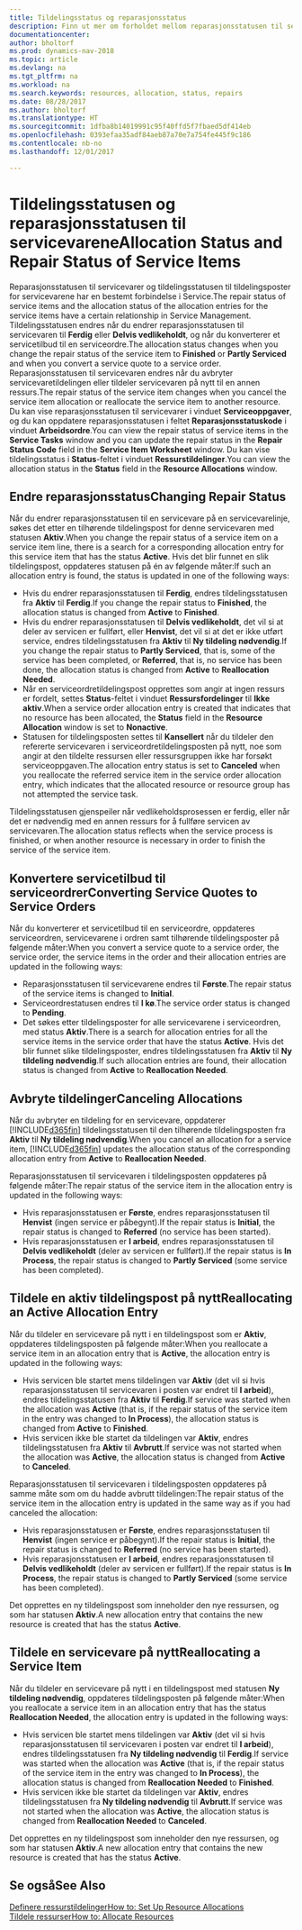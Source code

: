 ```yaml
---
title: Tildelingsstatus og reparasjonsstatus
description: Finn ut mer om forholdet mellom reparasjonsstatusen til servicevarer og tildelingsstatusen til tildelingspostene for dem.
documentationcenter: 
author: bholtorf
ms.prod: dynamics-nav-2018
ms.topic: article
ms.devlang: na
ms.tgt_pltfrm: na
ms.workload: na
ms.search.keywords: resources, allocation, status, repairs
ms.date: 08/28/2017
ms.author: bholtorf
ms.translationtype: HT
ms.sourcegitcommit: 1dfba8b14019991c95f40ffd5f7fbaed5df414eb
ms.openlocfilehash: 0393efaa35adf84aeb87a70e7a754fe445f9c186
ms.contentlocale: nb-no
ms.lasthandoff: 12/01/2017

---
```

# <a name="allocation-status-and-repair-status-of-service-items"></a><span data-ttu-id="d8508-103">Tildelingsstatusen og reparasjonsstatusen til servicevarene</span><span class="sxs-lookup"><span data-stu-id="d8508-103">Allocation Status and Repair Status of Service Items</span></span>
<span data-ttu-id="d8508-104">Reparasjonsstatusen til servicevarer og tildelingsstatusen til tildelingsposter for servicevarene har en bestemt forbindelse i Service.</span><span class="sxs-lookup"><span data-stu-id="d8508-104">The repair status of service items and the allocation status of the allocation entries for the service items have a certain relationship in Service Management.</span></span> <span data-ttu-id="d8508-105">Tildelingsstatusen endres når du endrer reparasjonsstatusen til servicevaren til **Ferdig** eller **Delvis vedlikeholdt**, og når du konverterer et servicetilbud til en serviceordre.</span><span class="sxs-lookup"><span data-stu-id="d8508-105">The allocation status changes when you change the repair status of the service item to **Finished** or **Partly Serviced** and when you convert a service quote to a service order.</span></span> <span data-ttu-id="d8508-106">Reparasjonsstatusen til servicevaren endres når du avbryter servicevaretildelingen eller tildeler servicevaren på nytt til en annen ressurs.</span><span class="sxs-lookup"><span data-stu-id="d8508-106">The repair status of the service item changes when you cancel the service item allocation or reallocate the service item to another resource.</span></span> <span data-ttu-id="d8508-107">Du kan vise reparasjonsstatusen til servicevarer i vinduet **Serviceoppgaver**, og du kan oppdatere reparasjonsstatusen i feltet **Reparasjonsstatuskode** i vinduet **Arbeidsordre**.</span><span class="sxs-lookup"><span data-stu-id="d8508-107">You can view the repair status of service items in the **Service Tasks** window and you can update the repair status in the **Repair Status Code** field in the **Service Item Worksheet** window.</span></span> <span data-ttu-id="d8508-108">Du kan vise tildelingsstatus i **Status**-feltet i vinduet **Ressurstildelinger**.</span><span class="sxs-lookup"><span data-stu-id="d8508-108">You can view the allocation status in the **Status** field in the **Resource Allocations** window.</span></span>  
  
## <a name="changing-repair-status"></a><span data-ttu-id="d8508-109">Endre reparasjonsstatus</span><span class="sxs-lookup"><span data-stu-id="d8508-109">Changing Repair Status</span></span>  
<span data-ttu-id="d8508-110">Når du endrer reparasjonsstatusen til en servicevare på en servicevarelinje, søkes det etter en tilhørende tildelingspost for denne servicevaren med statusen **Aktiv**.</span><span class="sxs-lookup"><span data-stu-id="d8508-110">When you change the repair status of a service item on a service item line, there is a search for a corresponding allocation entry for this service item that has the status **Active**.</span></span> <span data-ttu-id="d8508-111">Hvis det blir funnet en slik tildelingspost, oppdateres statusen på én av følgende måter:</span><span class="sxs-lookup"><span data-stu-id="d8508-111">If such an allocation entry is found, the status is updated in one of the following ways:</span></span>  
  
* <span data-ttu-id="d8508-112">Hvis du endrer reparasjonsstatusen til **Ferdig**, endres tildelingsstatusen fra **Aktiv** til **Ferdig**.</span><span class="sxs-lookup"><span data-stu-id="d8508-112">If you change the repair status to **Finished**, the allocation status is changed from **Active** to **Finished**.</span></span>  
* <span data-ttu-id="d8508-113">Hvis du endrer reparasjonsstatusen til **Delvis vedlikeholdt**, det vil si at deler av servicen er fullført, eller **Henvist**, det vil si at det er ikke utført service, endres tildelingsstatusen fra **Aktiv** til **Ny tildeling nødvendig**.</span><span class="sxs-lookup"><span data-stu-id="d8508-113">If you change the repair status to **Partly Serviced**, that is, some of the service has been completed, or **Referred**, that is, no service has been done, the allocation status is changed from **Active** to **Reallocation Needed**.</span></span>  
* <span data-ttu-id="d8508-114">Når en serviceordretildelingspost opprettes som angir at ingen ressurs er fordelt, settes **Status**-feltet i vinduet **Ressursfordelinger** til **Ikke aktiv**.</span><span class="sxs-lookup"><span data-stu-id="d8508-114">When a service order allocation entry is created that indicates that no resource has been allocated, the **Status** field in the **Resource Allocation** window is set to **Nonactive**.</span></span>  
* <span data-ttu-id="d8508-115">Statusen for tildelingsposten settes til **Kansellert** når du tildeler den refererte servicevaren i serviceordretildelingsposten på nytt, noe som angir at den tildelte ressursen eller ressursgruppen ikke har forsøkt serviceoppgaven.</span><span class="sxs-lookup"><span data-stu-id="d8508-115">The allocation entry status is set to **Canceled** when you reallocate the referred service item in the service order allocation entry, which indicates that the allocated resource or resource group has not attempted the service task.</span></span>  
  
<span data-ttu-id="d8508-116">Tildelingsstatusen gjenspeiler når vedlikeholdsprosessen er ferdig, eller når det er nødvendig med en annen ressurs for å fullføre servicen av servicevaren.</span><span class="sxs-lookup"><span data-stu-id="d8508-116">The allocation status reflects when the service process is finished, or when another resource is necessary in order to finish the service of the service item.</span></span>  
  
## <a name="converting-service-quotes-to-service-orders"></a><span data-ttu-id="d8508-117">Konvertere servicetilbud til serviceordrer</span><span class="sxs-lookup"><span data-stu-id="d8508-117">Converting Service Quotes to Service Orders</span></span>  
<span data-ttu-id="d8508-118">Når du konverterer et servicetilbud til en serviceordre, oppdateres serviceordren, servicevarene i ordren samt tilhørende tildelingsposter på følgende måter:</span><span class="sxs-lookup"><span data-stu-id="d8508-118">When you convert a service quote to a service order, the service order, the service items in the order and their allocation entries are updated in the following ways:</span></span>  
  
* <span data-ttu-id="d8508-119">Reparasjonsstatusen til servicevarene endres til **Første**.</span><span class="sxs-lookup"><span data-stu-id="d8508-119">The repair status of the service items is changed to **Initial**.</span></span>  
* <span data-ttu-id="d8508-120">Serviceordrestatusen endres til **I kø**.</span><span class="sxs-lookup"><span data-stu-id="d8508-120">The service order status is changed to **Pending**.</span></span>  
* <span data-ttu-id="d8508-121">Det søkes etter tildelingsposter for alle servicevarene i serviceordren, med status **Aktiv**.</span><span class="sxs-lookup"><span data-stu-id="d8508-121">There is a search for allocation entries for all the service items in the service order that have the status **Active**.</span></span> <span data-ttu-id="d8508-122">Hvis det blir funnet slike tildelingsposter, endres tildelingsstatusen fra **Aktiv** til **Ny tildeling nødvendig**.</span><span class="sxs-lookup"><span data-stu-id="d8508-122">If such allocation entries are found, their allocation status is changed from **Active** to **Reallocation Needed**.</span></span>  
  
## <a name="canceling-allocations"></a><span data-ttu-id="d8508-123">Avbryte tildelinger</span><span class="sxs-lookup"><span data-stu-id="d8508-123">Canceling Allocations</span></span>  
<span data-ttu-id="d8508-124">Når du avbryter en tildeling for en servicevare, oppdaterer [!INCLUDE[d365fin](includes/d365fin_md.md)] tildelingsstatusen til den tilhørende tildelingsposten fra **Aktiv** til **Ny tildeling nødvendig**.</span><span class="sxs-lookup"><span data-stu-id="d8508-124">When you cancel an allocation for a service item, [!INCLUDE[d365fin](includes/d365fin_md.md)] updates the allocation status of the corresponding allocation entry from **Active** to **Reallocation Needed**.</span></span>

<span data-ttu-id="d8508-125">Reparasjonsstatusen til servicevaren i tildelingsposten oppdateres på følgende måter:</span><span class="sxs-lookup"><span data-stu-id="d8508-125">The repair status of the service item in the allocation entry is updated in the following ways:</span></span>  
  
* <span data-ttu-id="d8508-126">Hvis reparasjonsstatusen er **Første**, endres reparasjonsstatusen til **Henvist** (ingen service er påbegynt).</span><span class="sxs-lookup"><span data-stu-id="d8508-126">If the repair status is **Initial**, the repair status is changed to **Referred** (no service has been started).</span></span>  
* <span data-ttu-id="d8508-127">Hvis reparasjonsstatusen er **I arbeid**, endres reparasjonsstatusen til **Delvis vedlikeholdt** (deler av servicen er fullført).</span><span class="sxs-lookup"><span data-stu-id="d8508-127">If the repair status is **In Process**, the repair status is changed to **Partly Serviced** (some service has been completed).</span></span>  
  
## <a name="reallocating-an-active-allocation-entry"></a><span data-ttu-id="d8508-128">Tildele en aktiv tildelingspost på nytt</span><span class="sxs-lookup"><span data-stu-id="d8508-128">Reallocating an Active Allocation Entry</span></span>  
<span data-ttu-id="d8508-129">Når du tildeler en servicevare på nytt i en tildelingspost som er **Aktiv**, oppdateres tildelingsposten på følgende måter:</span><span class="sxs-lookup"><span data-stu-id="d8508-129">When you reallocate a service item in an allocation entry that is **Active**, the allocation entry is updated in the following ways:</span></span>  
  
* <span data-ttu-id="d8508-130">Hvis servicen ble startet mens tildelingen var **Aktiv** (det vil si hvis reparasjonsstatusen til servicevaren i posten var endret til **I arbeid**), endres tildelingsstatusen fra **Aktiv** til **Ferdig**.</span><span class="sxs-lookup"><span data-stu-id="d8508-130">If service was started when the allocation was **Active** (that is, if the repair status of the service item in the entry was changed to **In Process**), the allocation status is changed from **Active** to **Finished**.</span></span>  
* <span data-ttu-id="d8508-131">Hvis servicen ikke ble startet da tildelingen var **Aktiv**, endres tildelingsstatusen fra **Aktiv** til **Avbrutt**.</span><span class="sxs-lookup"><span data-stu-id="d8508-131">If service was not started when the allocation was **Active**, the allocation status is changed from **Active** to **Canceled**.</span></span>  
  
<span data-ttu-id="d8508-132">Reparasjonsstatusen til servicevaren i tildelingsposten oppdateres på samme måte som om du hadde avbrutt tildelingen:</span><span class="sxs-lookup"><span data-stu-id="d8508-132">The repair status of the service item in the allocation entry is updated in the same way as if you had canceled the allocation:</span></span>  
  
* <span data-ttu-id="d8508-133">Hvis reparasjonsstatusen er **Første**, endres reparasjonsstatusen til **Henvist** (ingen service er påbegynt).</span><span class="sxs-lookup"><span data-stu-id="d8508-133">If the repair status is **Initial**, the repair status is changed to **Referred** (no service has been started).</span></span>  
* <span data-ttu-id="d8508-134">Hvis reparasjonsstatusen er **I arbeid**, endres reparasjonsstatusen til **Delvis vedlikeholdt** (deler av servicen er fullført).</span><span class="sxs-lookup"><span data-stu-id="d8508-134">If the repair status is **In Process**, the repair status is changed to **Partly Serviced** (some service has been completed).</span></span>  
  
<span data-ttu-id="d8508-135">Det opprettes en ny tildelingspost som inneholder den nye ressursen, og som har statusen **Aktiv**.</span><span class="sxs-lookup"><span data-stu-id="d8508-135">A new allocation entry that contains the new resource is created that has the status **Active**.</span></span>  
  
## <a name="reallocating-a-service-item"></a><span data-ttu-id="d8508-136">Tildele en servicevare på nytt</span><span class="sxs-lookup"><span data-stu-id="d8508-136">Reallocating a Service Item</span></span>  
<span data-ttu-id="d8508-137">Når du tildeler en servicevare på nytt i en tildelingspost med statusen **Ny tildeling nødvendig**, oppdateres tildelingsposten på følgende måter:</span><span class="sxs-lookup"><span data-stu-id="d8508-137">When you reallocate a service item in an allocation entry that has the status **Reallocation Needed**, the allocation entry is updated in the following ways:</span></span>  
  
* <span data-ttu-id="d8508-138">Hvis servicen ble startet mens tildelingen var **Aktiv** (det vil si hvis reparasjonsstatusen til servicevaren i posten var endret til **I arbeid**), endres tildelingsstatusen fra **Ny tildeling nødvendig** til **Ferdig**.</span><span class="sxs-lookup"><span data-stu-id="d8508-138">If service was started when the allocation was **Active** (that is, if the repair status of the service item in the entry was changed to **In Process**), the allocation status is changed from **Reallocation Needed** to **Finished**.</span></span>  
* <span data-ttu-id="d8508-139">Hvis servicen ikke ble startet da tildelingen var **Aktiv**, endres tildelingsstatusen fra **Ny tildeling nødvendig** til **Avbrutt**.</span><span class="sxs-lookup"><span data-stu-id="d8508-139">If service was not started when the allocation was **Active**, the allocation status is changed from **Reallocation Needed** to **Canceled**.</span></span>  
  
<span data-ttu-id="d8508-140">Det opprettes en ny tildelingspost som inneholder den nye ressursen, og som har statusen **Aktiv**.</span><span class="sxs-lookup"><span data-stu-id="d8508-140">A new allocation entry that contains the new resource is created that has the status **Active**.</span></span>  
  
## <a name="see-also"></a><span data-ttu-id="d8508-141">Se også</span><span class="sxs-lookup"><span data-stu-id="d8508-141">See Also</span></span>  
[<span data-ttu-id="d8508-142">Definere ressurstildelinger</span><span class="sxs-lookup"><span data-stu-id="d8508-142">How to: Set Up Resource Allocations</span></span>](service-how-setup-resource-allocation.md)  
[<span data-ttu-id="d8508-143">Tildele ressurser</span><span class="sxs-lookup"><span data-stu-id="d8508-143">How to: Allocate Resources</span></span>](service-how-to-allocate-resources.md)  


